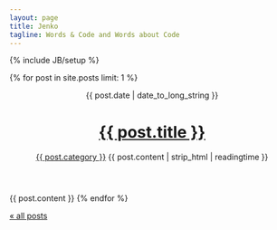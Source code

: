 ```yaml
---
layout: page
title: Jenko
tagline: Words & Code and Words about Code
---
```

{% include JB/setup %}

{% for post in site.posts limit: 1 %}
  <header class="clearfix">
    <span class="date">{{ post.date | date_to_long_string }}</span>
    <h1><a href="{{ BASE_PATH }}{{ post.url }}">{{ post.title }}</a></h1>
    <span class="category"><a href="{{ BASE_PATH }}/categories.html#{{ post.category }}-ref">{{ post.category }}</a></span>
    <span class="time">{{ post.content | strip_html | readingtime }}</span>
  </header>
  {{ post.content }}        
{% endfor %}

<a href="{{ BASE_PATH }}{{ site.JB.archive_path }}">&laquo; all posts</a>